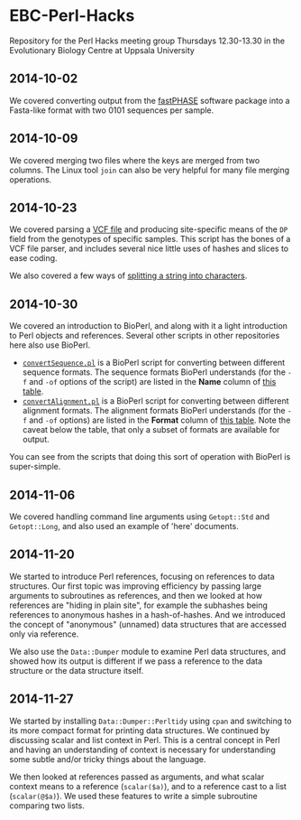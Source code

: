 EBC-Perl-Hacks
==============

Repository for the Perl Hacks meeting group Thursdays 12.30-13.30 in the Evolutionary Biology Centre at Uppsala University

## 2014-10-02

We covered converting output from the [fastPHASE](http://stephenslab.uchicago.edu/software.html#fastphase) software package into a Fasta-like format with two 0101 sequences per sample.

## 2014-10-09

We covered merging two files where the keys are merged from two columns.  The Linux tool `join` can also be very helpful for many file merging operations.

## 2014-10-23

We covered parsing a [VCF file](http://www.1000genomes.org/wiki/analysis/variant%20call%20format/vcf-variant-call-format-version-41) and producing site-specific means of the `DP` field from the genotypes of specific samples.  This script has the bones of a VCF file parser, and includes several nice little uses of hashes and slices to ease coding.

We also covered a few ways of [splitting a string into characters](https://github.com/douglasgscofield/EBC-Perl-Hacks/blob/master/2014-10-23_Processing-VCF-file/splitting-a-string-into-characters.pl).

## 2014-10-30

We covered an introduction to BioPerl, and along with it a light introduction to Perl objects and references.  Several other scripts in other repositories here also use BioPerl.

* [`convertSequence.pl`](https://raw.githubusercontent.com/douglasgscofield/EBC-Perl-Hacks/master/2014-10-30_Intro-to-BioPerl/convertSequence.pl) is a BioPerl script for converting between different sequence formats.  The sequence formats BioPerl understands (for the `-f` and `-of` options of the script) are listed in the **Name** column of [this table](http://www.bioperl.org/wiki/HOWTO:SeqIO#Formats).
* [`convertAlignment.pl`](https://raw.githubusercontent.com/douglasgscofield/EBC-Perl-Hacks/master/2014-10-30_Intro-to-BioPerl/convertAlignment.pl) is a BioPerl script for converting between different alignment formats.  The alignment formats BioPerl understands (for the `-f` and `-of` options) are listed in the **Format** column of [this table](http://www.bioperl.org/wiki/HOWTO:AlignIO_and_SimpleAlign#AlignIO).  Note the caveat below the table, that only a subset of formats are available for output.

You can see from the scripts that doing this sort of operation with BioPerl is super-simple.

## 2014-11-06

We covered handling command line arguments using `Getopt::Std` and `Getopt::Long`, and also used an example of 'here' documents.

## 2014-11-20

We started to introduce Perl references, focusing on references to data structures.  Our first topic was improving efficiency by passing large arguments to subroutines as references, and then we looked at how references are "hiding in plain site", for example the subhashes being references to anonymous hashes in a hash-of-hashes.  And we introduced the concept of "anonymous" (unnamed) data structures that are accessed only via reference.

We also use the `Data::Dumper` module to examine Perl data structures, and showed how its output is different if we pass a reference to the data structure or the data structure itself.

## 2014-11-27

We started by installing `Data::Dumper::Perltidy` using `cpan` and switching to
its more compact format for printing data structures.  We continued by
discussing scalar and list context in Perl.  This is a central concept in Perl
and having an understanding of context is necessary for understanding some subtle
and/or tricky things about the language.

We then looked at references passed as arguments, and what scalar context means
to a reference (`scalar($a)`), and to a reference cast to a list (`scalar(@$a)`).
We used these features to write a simple subroutine comparing two lists.
